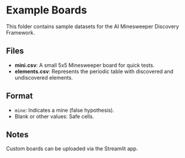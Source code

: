 # Example Boards

This folder contains sample datasets for the AI Minesweeper Discovery Framework.

## Files

- **mini.csv**: A small 5x5 Minesweeper board for quick tests.
- **elements.csv**: Represents the periodic table with discovered and undiscovered elements.

## Format

- `mine`: Indicates a mine (false hypothesis).
- Blank or other values: Safe cells.

## Notes

Custom boards can be uploaded via the Streamlit app.
